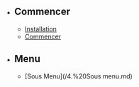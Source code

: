 - ## Commencer
    - [Installation](/2.%20Installation.md)
    - [Commencer](/3.%20Commencer.md)

- ## Menu
    - [Sous Menu](/4.%20Sous menu.md)

